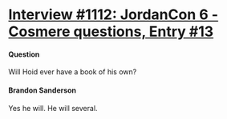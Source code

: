 # [Interview #1112: JordanCon 6 - Cosmere questions, Entry #13](https://www.theoryland.com/intvmain.php?i=1112#13)

#### Question

Will Hoid ever have a book of his own?

#### Brandon Sanderson

Yes he will. He will several.

